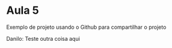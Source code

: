 # Aula 5

Exemplo de projeto usando o Github para compartilhar o projeto

Danilo: Teste
outra coisa aqui